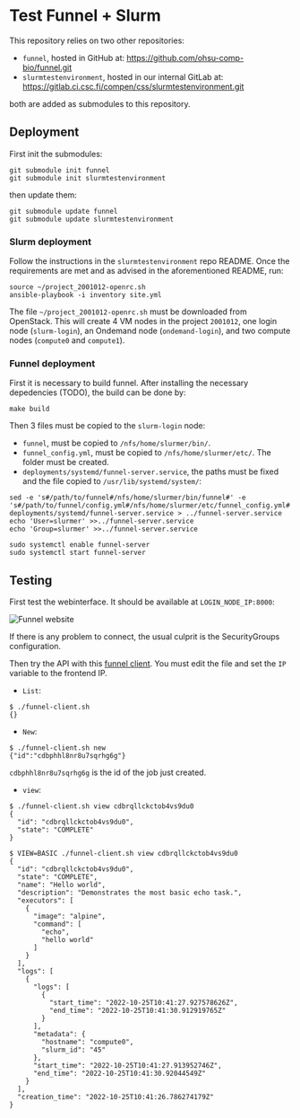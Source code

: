 # Test Funnel + Slurm

This repository relies on two other repositories:

* `funnel`, hosted in GitHub at: <https://github.com/ohsu-comp-bio/funnel.git>
* `slurmtestenvironment`, hosted in our internal GitLab at: <https://gitlab.ci.csc.fi/compen/css/slurmtestenvironment.git>

both are added as submodules to this repository.

## Deployment

First init the submodules:

```
git submodule init funnel
git submodule init slurmtestenvironment
```

then update them:

```
git submodule update funnel
git submodule update slurmtestenvironment
```

### Slurm deployment

Follow the instructions in the `slurmtestenvironment` repo README. Once the requirements are met and as advised in the aforementioned README, run:

```
source ~/project_2001012-openrc.sh
ansible-playbook -i inventory site.yml
```

The file `~/project_2001012-openrc.sh` must be downloaded from OpenStack. This will create 4 VM nodes in the project `2001012`, one login node (`slurm-login`), an Ondemand node (`ondemand-login`), and two compute nodes (`compute0` and `compute1`).

### Funnel deployment

First it is necessary to build funnel. After installing the necessary depedencies (TODO), the build can be done by:

```
make build
````

Then 3 files must be copied to the `slurm-login` node:

* `funnel`, must be copied to `/nfs/home/slurmer/bin/`.
* `funnel_config.yml`, must be copied to `/nfs/home/slurmer/etc/`. The folder must be created.
* `deployments/systemd/funnel-server.service`, the paths must be fixed and the file copied to `/usr/lib/systemd/system/`:

```
sed -e 's#/path/to/funnel#/nfs/home/slurmer/bin/funnel#' -e 's#/path/to/funnel/config.yml#/nfs/home/slurmer/etc/funnel_config.yml#' deployments/systemd/funnel-server.service > ../funnel-server.service
echo 'User=slurmer' >>../funnel-server.service
echo 'Group=slurmer' >>../funnel-server.service
```

```
sudo systemctl enable funnel-server
sudo systemctl start funnel-server
```

## Testing

First test the webinterface. It should be available at `LOGIN_NODE_IP:8000`:

![Funnel website](funnel-website.png)

If there is any problem to connect, the usual culprit is the SecurityGroups configuration.

Then try the API with this [funnel client](funnel-client.sh). You must edit the file and set the `IP` variable to the frontend IP.

* `List`:

```
$ ./funnel-client.sh
{}
```

* `New`:

```
$ ./funnel-client.sh new
{"id":"cdbphhl8nr8u7sqrhg6g"}
```

`cdbphhl8nr8u7sqrhg6g` is the id of the job just created.

* `view`:

```
$ ./funnel-client.sh view cdbrqllckctob4vs9du0
{
  "id": "cdbrqllckctob4vs9du0",
  "state": "COMPLETE"
}
```

```
$ VIEW=BASIC ./funnel-client.sh view cdbrqllckctob4vs9du0
{
  "id": "cdbrqllckctob4vs9du0",
  "state": "COMPLETE",
  "name": "Hello world",
  "description": "Demonstrates the most basic echo task.",
  "executors": [
    {
      "image": "alpine",
      "command": [
        "echo",
        "hello world"
      ]
    }
  ],
  "logs": [
    {
      "logs": [
        {
          "start_time": "2022-10-25T10:41:27.927578626Z",
          "end_time": "2022-10-25T10:41:30.912919765Z"
        }
      ],
      "metadata": {
        "hostname": "compute0",
        "slurm_id": "45"
      },
      "start_time": "2022-10-25T10:41:27.913952746Z",
      "end_time": "2022-10-25T10:41:30.92044549Z"
    }
  ],
  "creation_time": "2022-10-25T10:41:26.786274179Z"
}
```

